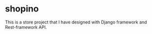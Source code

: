 # shopino
This is a store project that I have designed with Django framework and Rest-framework API.
